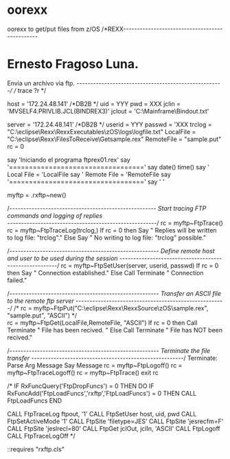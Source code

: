 # oorexx
oorexx to get/put files from z/OS
/*REXX-----------------------------------------------

Ernesto Fragoso Luna.
=====================
Envia un archivo via ftp.
-----------------------------------------------------*/
/*
trace ?r
*/

host   = '172.24.48.141'   /*DB2B              */
uid    = YYY
pwd    = XXX
jclin  = 'MVSELF4.PRIVLIB.JCL(BINDREX3)'
jclout = 'C:\Mainframe\Bindout.txt'

server    = '172.24.48.141'   /*DB2B              */
userid    = YYY
passwd    = 'XXX
trclog    = "C:\eclipse\Rexx\RexxExecutables\zOS\logs\logfile.txt"
LocalFile = "C:\eclipse\Rexx\FilesToReceive\Getsample.rex"
RemoteFile = "sample.put"
rc     = 0

say 'Iniciando el programa ftprex01.rex'
say '=================================='
say date() time()
say ' Local File   = 'LocalFile
say ' Remote File  = 'RemoteFile
say '=================================='
say ' '

myftp  = .rxftp~new()       

/*-----------------------------------------------------
 Start tracing FTP commands and logging of replies   
 ------------------------------------------------------*/
rc = myftp~FtpTrace()
rc = myftp~FtpTraceLog(trclog,)
If rc = 0 then 
  Say " Replies will be written to log file: "trclog"."
Else 
  Say " No writing to log file: "trclog" possible."   

/*------------------------------------------------------
 Define remote host and user to be used during the session
 -------------------------------------------------------*/
rc = myftp~FtpSetUser(server, userid, passwd)
If rc = 0 then 
  Say " Connection established."
Else 
  Call Terminate " Connection failed."

/*------------------------------------------------------
  Transfer an ASCII file to the remote ftp server
  ------------------------------------------------------*/
/*
rc = myftp~FtpPut("C:\eclipse\Rexx\RexxSource\zOS\sample.rex", "sample.put", "ASCII")
*/  
rc = myftp~FtpGet(LocalFile,RemoteFile, "ASCII")
If rc = 0 then 
  Call Terminate " File has been recived. "
Else 
  Call Terminate " File has NOT been recived."

/*------------------------------------------------------
 Terminate the file transfer 
 -------------------------------------------------------*/
Terminate:
Parse Arg Message
Say Message
rc = myftp~FtpLogoff()
rc = myftp~FtpTraceLogoff()
rc = myftp~FtpTrace()
exit rc

/*
IF RxFuncQuery('FtpDropFuncs') \= 0 THEN DO
  IF RxFuncAdd('FtpLoadFuncs','rxftp','FtpLoadFuncs') = 0 THEN
    CALL FtpLoadFuncs
END

CALL FtpTraceLog        ftpout, '1'
CALL FtpSetUser         host, uid, pwd
CALL FtpSetActiveMode   '1'
CALL FtpSite            'filetype=JES'
CALL FtpSite            'jesrecfm=F'
CALL FtpSite            'jeslrecl=80'
CALL FtpGet             jclOut, jclIn, 'ASCII'
CALL FtpLogoff
CALL FtpTraceLogOff
*/


::requires "rxftp.cls"
